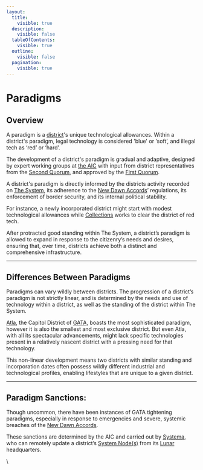```yaml
---
layout:
  title:
    visible: true
  description:
    visible: false
  tableOfContents:
    visible: true
  outline:
    visible: false
  pagination:
    visible: true
---
```


# Paradigms

## Overview

A paradigm is a [district](districts.md)'s unique technological allowances. Within a district's paradigm, legal technology is considered 'blue' or ‘soft’, and illegal tech as ‘red’ or ‘hard’.

The development of a district's paradigm is gradual and adaptive, designed by expert working groups at [the AIC](../institutions/atlan-information-control-aic.md) with input from district representatives from the [Second Quorum](governance.md#the-second-quorum), and approved by the [First Quorum](governance.md#the-first-quorum).

A district's paradigm is directly informed by the districts activity recorded on [The System](the-system.md), its adherence to the [New Dawn Accords](new-dawn-accords.md)’ regulations, its enforcement of border security, and its internal political stability.

For instance, a newly incorporated district might start with modest technological allowances while [Collections](../law-and-order/collections.md) works to clear the district of red tech.&#x20;

After protracted good standing within The System, a district’s paradigm is allowed to expand in response to the citizenry’s needs and desires, ensuring that, over time, districts achieve both a distinct and comprehensive infrastructure.

***

## **Differences Between Paradigms**

Paradigms can vary wildly between districts. The progression of a district’s paradigm is not strictly linear, and is determined by the needs and use of technology within a district, as well as the standing of the district within The System.

[Atla](../key-locations/atla.md), the Capitol District of [GATA](../), boasts the most sophisticated paradigm, however it is also the smallest and most exclusive district. But even Atla, with all its spectacular advancements, might lack specific technologies present in a relatively nascent district with a pressing need for that technology.

This non-linear development means two districts with similar standing and incorporation dates often possess wildly different industrial and technological profiles, enabling lifestyles that are unique to a given district.

***

## **Paradigm Sanctions:**

Though uncommon, there have been instances of GATA tightening paradigms, especially in response to emergencies and severe, systemic breaches of the [New Dawn Accords](new-dawn-accords.md).

These sanctions are determined by the AIC and carried out by [Systema](../enterprise/systema.md), who can remotely update a district’s [System Node(s)](the-system.md#system-nodes) from its [Lunar](../key-locations/luna.md) headquarters.

\
